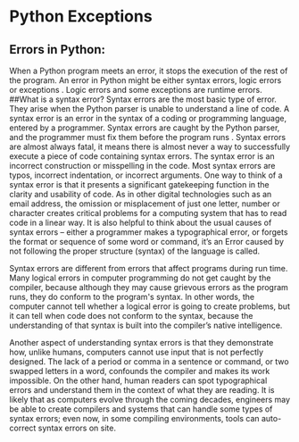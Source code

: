 # Python Exceptions
## Errors in Python:
When a Python program meets an error, it stops the execution of the rest of the program. An error in Python might be either syntax errors, logic errors or exceptions . Logic errors and some exceptions are runtime errors.
##What is a syntax error?
Syntax errors are the most basic type of error. They arise when the Python parser is unable to understand a line of code. A syntax error is an error in the syntax of a coding or programming language, entered by a programmer. Syntax errors are caught by the Python parser, and the programmer must fix them before the program runs . Syntax errors are almost always fatal, it means there is almost never a way to successfully execute a piece of code containing syntax errors. The syntax error is an incorrect construction or misspelling in the code. Most syntax errors are typos, incorrect indentation, or incorrect arguments.
One way to think of a syntax error is that it presents a significant gatekeeping function in the clarity and usability of code. As in other digital technologies such as an email address, the omission or misplacement of just one letter, number or character creates critical problems for a computing system that has to read code in a linear way. It is also helpful to think about the usual causes of syntax errors – either a programmer makes a typographical error, or forgets the format or sequence of some word or command, it’s an Error caused by not following the proper structure (syntax) of the language is called.

Syntax errors are different from errors that affect programs during run time. Many logical errors in computer programming do not get caught by the compiler, because although they may cause grievous errors as the program runs, they do conform to the program's syntax. In other words, the computer cannot tell whether a logical error is going to create problems, but it can tell when code does not conform to the syntax, because the understanding of that syntax is built into the compiler’s native intelligence.

Another aspect of understanding syntax errors is that they demonstrate how, unlike humans, computers cannot use input that is not perfectly designed. The lack of a period or comma in a sentence or command, or two swapped letters in a word, confounds the compiler and makes its work impossible. On the other hand, human readers can spot typographical errors and understand them in the context of what they are reading. It is likely that as computers evolve through the coming decades, engineers may be able to create compilers and systems that can handle some types of syntax errors; even now, in some compiling environments, tools can auto-correct syntax errors on site. 
